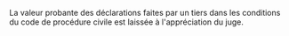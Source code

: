La valeur probante des déclarations faites par un tiers dans les conditions du code de procédure civile est laissée à l'appréciation du juge.   




  
